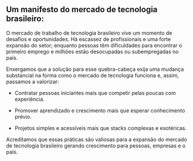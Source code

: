 ## Um manifesto do mercado de tecnologia brasileiro: ##


O mercado de trabalho de tecnologia brasileiro vive um momento de desafios e oportunidades. 
Há escassez de profissionais e uma forte expansão do setor; enquanto pessoas têm dificuldades 
para encontrar o primeiro emprego e milhões estão desocupadas ou subempregadas no país.

Enxergamos que a solução para esse quebra-cabeça exija uma mudança substancial na forma como 
o mercado de tecnologia funciona e, assim, passamos a valorizar:

- Contratar pessoas iniciantes mais que competir pelas poucas com experiência.

- Promover aprendizado e crescimento mais que esperar conhecimento prévio.

- Projetos simples e acessíveis mais que stacks complexas e esotéricas.

Acreditamos que essas práticas são valiosas para a expansão do mercado de tecnologia 
brasileiro gerando crescimento para pessoas, empresas e o país.
